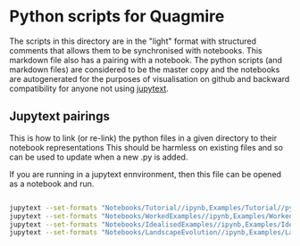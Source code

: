 <!-- #region -->
# Python scripts for Quagmire

The scripts in this directory are in the "light" format with structured comments that allows them to be synchronised with notebooks. This markdown file also has a pairing with a notebook. The python scripts (and markdown files) are considered to be the master copy and the notebooks are autogenerated for the purposes of visualisation on github and backward compatibility for anyone not using [jupytext](https://github.com/mwouts/jupytext/).


## Jupytext pairings

This is how to link (or re-link) the python files in a given directory to their notebook representations
This should be harmless on existing files and so can be used to update when a new .py is added.

If you are running in a jupytext ennvironment, then this file can be opened as a notebook and run.

<!-- #endregion -->

```sh

jupytext --set-formats "Notebooks/Tutorial//ipynb,Examples/Tutorial//py:light" Examples/Tutorial/*.py
jupytext --set-formats "Notebooks/WorkedExamples//ipynb,Examples/WorkedExamples//py:light" Examples/WorkedExamples*.py
jupytext --set-formats "Notebooks/IdealisedExamples//ipynb,Examples/IdealisedExamples//py:light" Examples/IdealisedExamples*.py
jupytext --set-formats "Notebooks/LandscapeEvolution//ipynb,Examples/LandscapeEvolution//py:light" Examples/LandscapeEvolution*.py
```

```python

```
